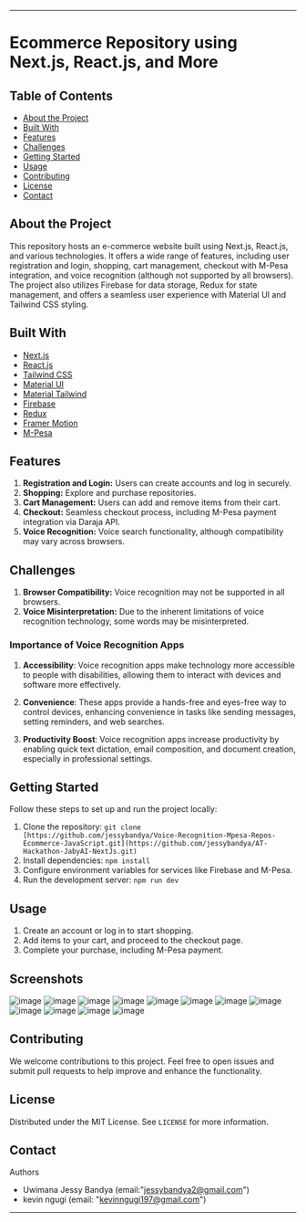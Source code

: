 
---

# Ecommerce Repository using Next.js, React.js, and More

## Table of Contents

- [About the Project](#about-the-project)
- [Built With](#built-with)
- [Features](#features)
- [Challenges](#challenges)
- [Getting Started](#getting-started)
- [Usage](#usage)
- [Contributing](#contributing)
- [License](#license)
- [Contact](#contact)

## About the Project

This repository hosts an e-commerce website built using Next.js, React.js, and various technologies. It offers a wide range of features, including user registration and login, shopping, cart management, checkout with M-Pesa integration, and voice recognition (although not supported by all browsers). The project also utilizes Firebase for data storage, Redux for state management, and offers a seamless user experience with Material UI and Tailwind CSS styling.

## Built With

- [Next.js](https://nextjs.org/)
- [React.js](https://reactjs.org/)
- [Tailwind CSS](https://tailwindcss.com/)
- [Material UI](https://mui.com/)
- [Material Tailwind](https://material-tailwind.com/)
- [Firebase](https://firebase.google.com/)
- [Redux](https://redux.js.org/)
- [Framer Motion](https://www.framer.com/motion/)
- [M-Pesa](https://developer.safaricom.co.ke/)

## Features

1. **Registration and Login:** Users can create accounts and log in securely.
2. **Shopping:** Explore and purchase repositories.
3. **Cart Management:** Users can add and remove items from their cart.
4. **Checkout:** Seamless checkout process, including M-Pesa payment integration via Daraja API.
5. **Voice Recognition:** Voice search functionality, although compatibility may vary across browsers.

## Challenges

1. **Browser Compatibility:** Voice recognition may not be supported in all browsers.
2. **Voice Misinterpretation:** Due to the inherent limitations of voice recognition technology, some words may be misinterpreted.

### Importance of Voice Recognition Apps

1. **Accessibility**: Voice recognition apps make technology more accessible to people with disabilities, allowing them to interact with devices and software more effectively.

2. **Convenience**: These apps provide a hands-free and eyes-free way to control devices, enhancing convenience in tasks like sending messages, setting reminders, and web searches.

3. **Productivity Boost**: Voice recognition apps increase productivity by enabling quick text dictation, email composition, and document creation, especially in professional settings.


## Getting Started

Follow these steps to set up and run the project locally:

1. Clone the repository: `git clone [https://github.com/jessybandya/Voice-Recognition-Mpesa-Repos-Ecommerce-JavaScript.git](https://github.com/jessybandya/AT-Hackathon-JabyAI-NextJs.git)`
2. Install dependencies: `npm install`
3. Configure environment variables for services like Firebase and M-Pesa.
4. Run the development server: `npm run dev`

## Usage

1. Create an account or log in to start shopping.
2. Add items to your cart, and proceed to the checkout page.
3. Complete your purchase, including M-Pesa payment.

## Screenshots

![image](https://github.com/jessybandya/AT-Hackathon-JabyAI-NextJs/assets/69303168/4a8efe26-5c2d-4a86-8a44-55b82d8b5b76)
![image](https://github.com/jessybandya/AT-Hackathon-JabyAI-NextJs/assets/69303168/68e5cbf7-6abf-4520-82f4-3252f464ceb3)
![image](https://github.com/jessybandya/AT-Hackathon-JabyAI-NextJs/assets/69303168/6eb956bb-e15d-44e7-8cbf-2df46d8a3d45)
![image](https://github.com/jessybandya/AT-Hackathon-JabyAI-NextJs/assets/69303168/39f8e612-17f0-4f60-a967-9655df748382)
![image](https://github.com/jessybandya/AT-Hackathon-JabyAI-NextJs/assets/69303168/02f6c2ed-391c-4668-8cb0-4602e47eaf86)
![image](https://github.com/jessybandya/AT-Hackathon-JabyAI-NextJs/assets/69303168/5b825a59-bc8a-48e0-84ad-69b0e1c090cd)
![image](https://github.com/jessybandya/AT-Hackathon-JabyAI-NextJs/assets/69303168/d2f19bd3-25d7-4730-ac46-7e33a4fab905)
![image](https://github.com/jessybandya/AT-Hackathon-JabyAI-NextJs/assets/69303168/471b794d-baef-4e9d-8077-8a8b6699664e)
![image](https://github.com/jessybandya/AT-Hackathon-JabyAI-NextJs/assets/69303168/ef624b41-2c43-4bb8-80e5-a2117cb312b2)
![image](https://github.com/jessybandya/AT-Hackathon-JabyAI-NextJs/assets/69303168/1ee26000-7a8b-4e42-9add-ff2488ba04e1)
![image](https://github.com/jessybandya/AT-Hackathon-JabyAI-NextJs/assets/69303168/760cc1e3-80d5-400f-9bc2-35e965bbee04)
![image](https://github.com/jessybandya/AT-Hackathon-JabyAI-NextJs/assets/69303168/f6592bdf-4f03-4630-8854-0a950c087329)



## Contributing

We welcome contributions to this project. Feel free to open issues and submit pull requests to help improve and enhance the functionality.

## License

Distributed under the MIT License. See `LICENSE` for more information.

## Contact

Authors
- Uwimana Jessy Bandya (email:"jessybandya2@gmail.com")
- kevin ngugi (email: "kevinngugi197@gmail.com")

---
